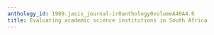 ```yaml
---
anthology_id: 1989.jasis_journal-ir0anthology0volumeA40A4.6
title: Evaluating academic science institutions in South Africa
---
```

